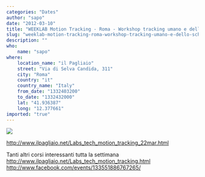 ```yaml
---
categories: "Dates"
author: "sapo"
date: "2012-03-10"
title: "WEEKLAB Motion Tracking - Roma - Workshop tracking umano e dello scheletro con KINECT e VVVV"
slug: "weeklab-motion-tracking-roma-workshop-tracking-umano-e-dello-scheletro-con-kinect-e-vvvv"
description: ""
who: 
    name: "sapo"
where: 
    location_name: "il Pagliaio"
    street: "Via di Selva Candida, 311"
    city: "Roma"
    country: "it"
    country_name: "Italy"
    from_date: "1332403200"
    to_date: "1332432000"
    lat: "41.936387"
    long: "12.377661"
imported: "true"
---
```



![](Motion_tracking.jpg) 

http://www.ilpagliaio.net/Labs_tech_motion_tracking_22mar.html

Tanti altri corsi interessanti tutta la settimana 
http://www.ilpagliaio.net/Labs_tech_motion_tracking.html
http://www.facebook.com/events/133551886767265/